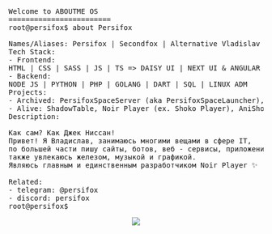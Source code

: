 <pre lang="yaml">
Welcome to ABOUTME OS
========================
root@persifox$ about Persifox<br>
Names/Aliases: Persifox | Secondfox | Alternative Vladislav
Tech Stack: 
- Frontend:
HTML | CSS | SASS | JS | TS => DAISY UI | NEXT UI & ANGULAR | NEXT JS
- Backend:
NODE JS | PYTHON | PHP | GOLANG | DART | SQL | LINUX ADM
Projects: 
- Archived: PersifoxSpaceServer (aka PersifoxSpaceLauncher), FnekveeDeveloping, StatusX, RebornProjet, Shoko, InnerMine, Bonzo
- Alive: ShadowTable, Noir Player (ex. Shoko Player), AniShot
Description: 

Как сам? Как Джек Ниссан!
Привет! Я Владислав, занимаюсь многими вещами в сфере IT,
по большей части пишу сайты, ботов, веб - сервисы, приложения,
также увлекаюсь железом, музыкой и графикой.
Являюсь главным и единственным разработчиком Noir Player ✨

Related:
- telegram: @persifox
- discord: persifox
root@persifox$ 
</pre>

<p align="center">
  <a href="https://skillicons.dev">
    <img src="https://skillicons.dev/icons?i=androidstudio,arduino,godot,blender,django,fastapi,discord,bots,go,php,py,dart,nodejs,html,js,css,tailwind,bootstrap,mysql,redis,mongodb,vscode&perline=11" />
  </a>
</p>
  

